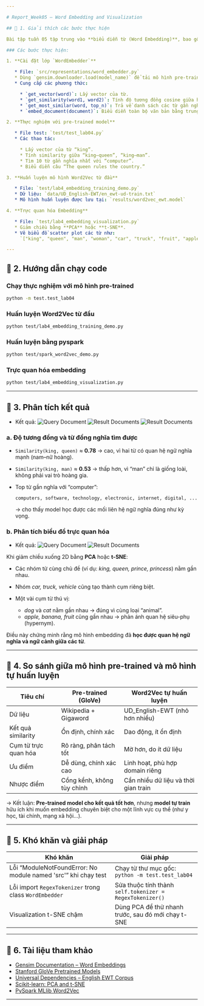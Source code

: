 ```yaml
---

# Report_Week05 — Word Embedding and Visualization

## 🔹 1. Giải thích các bước thực hiện

Bài tập tuần 05 tập trung vào **biểu diễn từ (Word Embedding)**, bao gồm việc sử dụng mô hình **pre-trained**, **tự huấn luyện Word2Vec**, và **trực quan hóa embedding space**.

### Các bước thực hiện:

1. **Cài đặt lớp `WordEmbedder`**

   * File: `src/representations/word_embedder.py`
   * Dùng `gensim.downloader.load(model_name)` để tải mô hình pre-trained, ví dụ `glove-wiki-gigaword-50`.
   * Cung cấp các phương thức:

     * `get_vector(word)`: Lấy vector của từ.
     * `get_similarity(word1, word2)`: Tính độ tương đồng cosine giữa hai từ.
     * `get_most_similar(word, top_n)`: Trả về danh sách các từ gần nghĩa nhất.
     * `embed_document(document)`: Biểu diễn toàn bộ văn bản bằng trung bình vector các từ trong câu (bỏ qua OOV).

2. **Thực nghiệm với pre-trained model**

   * File test: `test/test_lab04.py`
   * Các thao tác:

     * Lấy vector của từ “king”.
     * Tính similarity giữa “king–queen”, “king–man”.
     * Tìm 10 từ gần nghĩa nhất với “computer”.
     * Biểu diễn câu “The queen rules the country.”

3. **Huấn luyện mô hình Word2Vec từ đầu**

   * File: `test/lab4_embedding_training_demo.py`
   * Dữ liệu: `data/UD_English-EWT/en_ewt-ud-train.txt`
   * Mô hình huấn luyện được lưu tại: `results/word2vec_ewt.model`

4. **Trực quan hóa Embedding**

   * File: `test/lab4_embedding_visualization.py`
   * Giảm chiều bằng **PCA** hoặc **t-SNE**.
   * Vẽ biểu đồ scatter plot các từ như:
     `["king", "queen", "man", "woman", "car", "truck", "fruit", "apple", "dog", "cat", ...]`

---
```


## 🔹 2. Hướng dẫn chạy code

### Chạy thực nghiệm với mô hình pre-trained

```bash
python -m test.test_lab04
```

### Huấn luyện Word2Vec từ đầu

```bash
python test/lab4_embedding_training_demo.py
```

### Huấn luyện bằng pyspark

```bash
python test/spark_word2vec_demo.py
```

### Trực quan hóa embedding

```bash
python test/lab4_embedding_visualization.py
```

---

## 🔹 3. Phân tích kết quả

- Kết quả:
![Query Document](../image/Result_task1_2.png)
![Result Documents](../image/Result_task3.png)
![Result Documents](../image/Result_task4.png)

### a. Độ tương đồng và từ đồng nghĩa tìm được

* `Similarity(king, queen)` ≈ **0.78** → cao, vì hai từ có quan hệ ngữ nghĩa mạnh (nam–nữ hoàng).
* `Similarity(king, man)` ≈ **0.53** → thấp hơn, vì “man” chỉ là giống loài, không phải vai trò hoàng gia.
* Top từ gần nghĩa với “computer”:

  ```
  computers, software, technology, electronic, internet, digital, ...
  ```

  → cho thấy model học được các mối liên hệ ngữ nghĩa đúng như kỳ vọng.

### b. Phân tích biểu đồ trực quan hóa

- Kết quả:
![Query Document](../image/PCA_visual.png)
![Result Documents](../image/TSNE_visual.png)

Khi giảm chiều xuống 2D bằng **PCA** hoặc **t-SNE**:

* Các nhóm từ cùng chủ đề (ví dụ: *king, queen, prince, princess*) nằm gần nhau.
* Nhóm *car, truck, vehicle* cũng tạo thành cụm riêng biệt.
* Một vài cụm từ thú vị:

  * *dog* và *cat* nằm gần nhau → đúng vì cùng loại “animal”.
  * *apple, banana, fruit* cũng gần nhau → phản ánh quan hệ siêu-phụ (hypernym).

Điều này chứng minh rằng mô hình embedding đã **học được quan hệ ngữ nghĩa và ngữ cảnh giữa các từ**.

---

## 🔹 4. So sánh giữa mô hình pre-trained và mô hình tự huấn luyện

| Tiêu chí             | Pre-trained (GloVe)        | Word2Vec tự huấn luyện               |
| -------------------- | -------------------------- | ------------------------------------ |
| Dữ liệu              | Wikipedia + Gigaword       | UD_English-EWT (nhỏ hơn nhiều)       |
| Kết quả similarity   | Ổn định, chính xác         | Dao động, ít ổn định                 |
| Cụm từ trực quan hóa | Rõ ràng, phân tách tốt     | Mờ hơn, do ít dữ liệu                |
| Ưu điểm              | Dễ dùng, chính xác cao     | Linh hoạt, phù hợp domain riêng      |
| Nhược điểm           | Cồng kềnh, không tùy chỉnh | Cần nhiều dữ liệu và thời gian train |

→ Kết luận: **Pre-trained model cho kết quả tốt hơn**, nhưng **model tự train** hữu ích khi muốn embedding chuyên biệt cho một lĩnh vực cụ thể (như y học, tài chính, mạng xã hội...).

---

## 🔹 5. Khó khăn và giải pháp

| Khó khăn                                                       | Giải pháp                                                |
| -------------------------------------------------------------- |----------------------------------------------------------|
| Lỗi “ModuleNotFoundError: No module named 'src'” khi chạy test | Chạy từ thư mục gốc: `python -m test.test_lab04`         |
| Lỗi import `RegexTokenizer` trong class `WordEmbedder`         | Sửa thuộc tính thành `self.tokenizer = RegexTokenizer()` |
| Visualization t-SNE chậm                                       | Dùng PCA để thử nhanh trước, sau đó mới chạy t-SNE       |

---

## 🔹 6. Tài liệu tham khảo

* [Gensim Documentation – Word Embeddings](https://radimrehurek.com/gensim/models/keyedvectors.html)
* [Stanford GloVe Pretrained Models](https://nlp.stanford.edu/projects/glove/)
* [Universal Dependencies – English EWT Corpus](https://universaldependencies.org/treebanks/en_ewt/)
* [Scikit-learn: PCA and t-SNE](https://scikit-learn.org/stable/modules/manifold.html)
* [PySpark MLlib Word2Vec](https://spark.apache.org/docs/latest/ml-features.html#word2vec)

---

